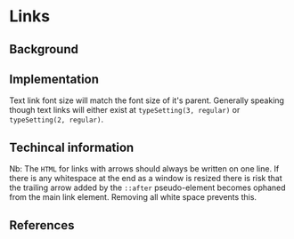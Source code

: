 # Links

## Background

## Implementation

Text link font size will match the font size of it's parent. Generally speaking though text links will either exist at `typeSetting(3, regular)` or `typeSetting(2, regular)`.

## Techincal information

Nb: The `HTML` for links with arrows should always be written on one line. If there is any whitespace at the end as a window is resized there is risk that the trailing arrow added by the `::after` pseudo-element becomes ophaned from the main link element. Removing all white space prevents this.

## References
